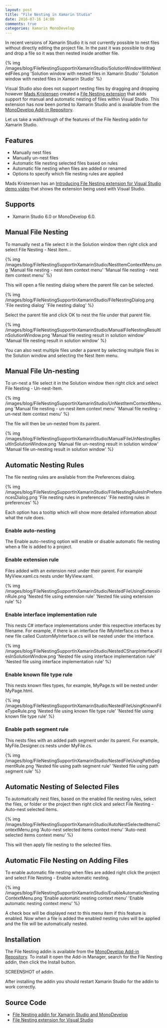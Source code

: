 ```yaml
---
layout: post
title: "File Nesting in Xamarin Studio"
date: 2016-07-16 14:00
comments: true
categories: Xamarin MonoDevelop
---
```


In recent versions of Xamarin Studio it is not currently possible to nest files without directly editing the project file. In the past it was possible to drag and drop a file so it was then nested inside another file.

{% img /images/blog/FileNestingSupportInXamarinStudio/SolutionWindowWithNestedFiles.png 'Solution window with nested files in Xamarin Studio' 'Solution window with nested files in Xamarin Studio' %}

Visual Studio also does not support nesting files by dragging and dropping however 
[Mads Kristensen](http://madskristensen.net/) created a [File Nesting extension](https://visualstudiogallery.msdn.microsoft.com/3ebde8fb-26d8-4374-a0eb-1e4e2665070c) that adds support for manual and automatic nesting of files within Visual Studio. This extension has now been ported to Xamarin Studio and is available from the [MonoDevelop Add-in Repository](http://addins.monodevelop.com/).

Let us take a walkthrough of the features of the File Nesting addin for Xamarin Studio.

## Features

 - Manually nest files
 - Manually un-nest files
 - Automatic file nesting selected files based on rules
 - Automatic file nesting when files are added or renamed
 - Options to specify which file nesting rules are applied

Mads Kristensen has an [Introducing File Nesting extension for Visual Studio demo video](https://channel9.msdn.com/Blogs/MadsKristensen/Introducing-File-Nestor-for-Visual-Studio) that shows the extension being used with Visual Studio.

## Supports

  - Xamarin Studio 6.0 or MonoDevelop 6.0.

## Manual File Nesting

To manually nest a file select it in the Solution window then right click and select File Nesting - Nest Item...

{% img /images/blog/FileNestingSupportInXamarinStudio/NestItemContextMenu.png 'Manual file nesting - nest item context menu' 'Manual file nesting - nest item context menu' %}

This will open a file nesting dialog where the parent file can be selected.

{% img /images/blog/FileNestingSupportInXamarinStudio/FileNestingDialog.png 'File nesting dialog' 'File nesting dialog' %}

Select the parent file and click OK to nest the file under that parent file.

{% img /images/blog/FileNestingSupportInXamarinStudio/ManualFileNestingResultInSolutionWindow.png 'Manual file nesting result in solution window' 'Manual file nesting result in solution window' %}

You can also nest multiple files under a parent by selecting multiple files in the Solution window and selecting the Nest Item menu.

## Manual File Un-nesting

To un-nest a file select it in the Solution window then right click and select File Nesting - Un-nest-Item.

{% img /images/blog/FileNestingSupportInXamarinStudio/UnNestItemContextMenu.png 'Manual file nesting - un-nest item context menu' 'Manual file nesting - un-nest item context menu' %}

The file will then be un-nested from its parent.

{% img /images/blog/FileNestingSupportInXamarinStudio/ManualFileUnNestingResultInSolutionWindow.png 'Manual file un-nesting result in solution window' 'Manual file un-nesting result in solution window' %}

## Automatic Nesting Rules

The file nesting rules are available from the Preferences dialog.

{% img /images/blog/FileNestingSupportInXamarinStudio/FileNestingRulesInPreferencesDialog.png 'File nesting rules in preferences' 'File nesting rules in preferences' %}

Each option has a tooltip which will show more detailed information about what the rule does.

### Enable auto-nesting

The Enable auto-nesting option will enable or disable automatic file nesting when a file is added to a project.

### Enable extension rule

Files added with an extension nest under their parent. For example MyView.xaml.cs nests under MyView.xaml.

{% img /images/blog/FileNestingSupportInXamarinStudio/NestedFileUsingExtensionRule.png 'Nested file using extension rule' 'Nested file using extension rule' %}

### Enable interface implementation rule

This nests C# interface implementations under this respective interfaces by filename. For example, if there is an interface file IMyInterface.cs then a new file called CustomMyInterface.cs will be nested under the interface.

{% img /images/blog/FileNestingSupportInXamarinStudio/NestedCSharpInterfaceFilesInSolutionWindow.png 'Nested file using interface implementation rule' 'Nested file using interface implementation rule' %}

### Enable known file type rule

This nests known files types, for example, MyPage.ts will be nested under MyPage.html.

{% img /images/blog/FileNestingSupportInXamarinStudio/NestedFileUsingKnownFileTypeRule.png 'Nested file using known file type rule' 'Nested file using known file type rule' %}

### Enable path segment rule

This nests files with an added path segment under its parent. For example, MyFile.Designer.cs nests under MyFile.cs.

{% img /images/blog/FileNestingSupportInXamarinStudio/NestedFileUsingPathSegmentRule.png 'Nested file using path segment rule' 'Nested file using path segment rule' %}

## Automatic Nesting of Selected Files

To automatically nest files, based on the enabled file nesting rules, select the files, or folder or the project then right click and select File Nesting - Auto-nest selected items.

{% img /images/blog/FileNestingSupportInXamarinStudio/AutoNestSelectedItemsContextMenu.png 'Auto-nest selected items context menu' 'Auto-nest selected items context menu' %}

This will then apply file nesting to the selected files.

## Automatic File Nesting on Adding Files

To enable automatic file nesting when files are added right click the project and select File Nesting - Enable automatic nesting.

{% img /images/blog/FileNestingSupportInXamarinStudio/EnableAutomaticNestingContextMenu.png 'Enable automatic nesting context menu' 'Enable automatic nesting context menu' %}

A check box will be displayed next to this menu item if this feature is enabled. Now when a file is added the enabled nesting rules will be applied and the file will be automatically nested.

## Installation

The File Nesting addin is available from the [MonoDevelop Add-in Repository](http://addins.monodevelop.com/). To install it open the Add-in Manager, search for the File Nesting addin, then click the Install button.

SCREENSHOT of addin.

After installing the addin you should restart Xamarin Studio for the addin to work correctly.

## Source Code

  - [File Nesting addin for Xamarin Studio and MonoDevelop](https://github.com/mrward/FileNesting)
  - [File Nesting extension for Visual Studio](https://github.com/madskristensen/FileNesting)


